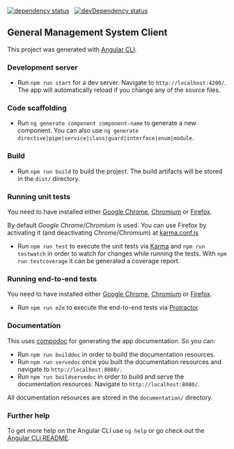 <a href="https://david-dm.org/lealceldeiro/gms?path=client" target="_blank"><img src="https://david-dm.org/lealceldeiro/gms/status.svg?path=client" alt="dependency status"></a>&nbsp;&nbsp;
<a href="https://david-dm.org/lealceldeiro/gms?path=client&type=dev" target="_blank"><img src="https://david-dm.org/lealceldeiro/gms/dev-status.svg?path=client" alt="devDependency status"></a>

## General Management System Client

This project was generated with [Angular CLI](https://github.com/angular/angular-cli).

### Development server

- Run `npm run start` for a dev server. Navigate to `http://localhost:4200/`. The app will automatically reload if you change any of the source files.

### Code scaffolding

- Run `ng generate component component-name` to generate a new component. You can also use `ng generate directive|pipe|service|class|guard|interface|enum|module`.

### Build

- Run `npm run build` to build the project. The build artifacts will be stored in the `dist/` directory.

### Running unit tests

You need to have installed either [Google Chrome](https://www.google.com/chrome/), [Chromium](http://www.chromium.org/) or [Firefox](https://www.mozilla.org/en-US/firefox/new/).

By default _Google Chrome_/_Chromium_ is used. You can use Firefox by activating it (and deactivating _Chrome_/_Chromium_) at <a href= "src/karma.conf.js">karma.conf.js</a>

 - Run `npm run test` to execute the unit tests via [Karma](https://karma-runner.github.io) and `npm run testwatch` in order to watch for changes while running the tests. With `npm run testcoverage` it can be generated a coverage report.

### Running end-to-end tests

You need to have installed either [Google Chrome](https://www.google.com/chrome/), [Chromium](http://www.chromium.org/) or [Firefox](https://www.mozilla.org/en-US/firefox/new/).

- Run `npm run e2e` to execute the end-to-end tests via [Protractor](http://www.protractortest.org/).

### Documentation

This uses [compodoc](https://github.com/compodoc/compodoc) for generating the app documentation. So you can:

- Run `npm run builddoc` in order to build the documentation resources.
- Run `npm run servedoc` once you built the documentation resources and navigate to `http://localhost:8080/`.
- Run `npm run buildservedoc` in order to build and serve the documentation resources. Navigate to `http://localhost:8080/`.

All documentation resources are stored in the `documentation/` directory.

### Further help

To get more help on the Angular CLI use `ng help` or go check out the [Angular CLI README](https://github.com/angular/angular-cli/blob/master/README.md).
